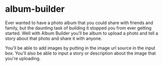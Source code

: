 # album-builder

Ever wanted to have a photo album that you could share with friends and family, but the daunting task of building it stopped you from ever getting started. Well with Album Builder you'll be album to upload a photo and tell a story about that photo and share it with anyone.

You'll be able to add images by putting in the image url source in the input box. You'll also be able to input a story or description about the image that you're uploading.
